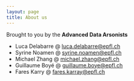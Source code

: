 ```yaml
---
layout: page
title: About us
---
```


Brought to you by the **Advanced Data Arsonists**
- Luca Delabarre @ luca.delabarre@epfl.ch
- Syrine Noamen @ syrine.noamen@epfl.ch
- Michael Zhang @ michael.zhang@epfl.ch
- Guillaume Boyé @ guillaume.boye@epfl.ch
- Fares Karry @ fares.karray@epfl.ch